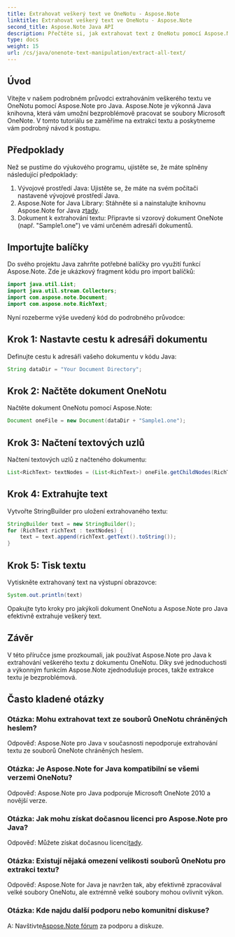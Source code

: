 ```yaml
---
title: Extrahovat veškerý text ve OneNotu - Aspose.Note
linktitle: Extrahovat veškerý text ve OneNotu - Aspose.Note
second_title: Aspose.Note Java API
description: Přečtěte si, jak extrahovat text z OneNotu pomocí Aspose.Note pro Java. Komplexní průvodce s pokyny krok za krokem pro bezproblémovou extrakci textu.
type: docs
weight: 15
url: /cs/java/onenote-text-manipulation/extract-all-text/
---
```

## Úvod
Vítejte v našem podrobném průvodci extrahováním veškerého textu ve OneNotu pomocí Aspose.Note pro Java. Aspose.Note je výkonná Java knihovna, která vám umožní bezproblémově pracovat se soubory Microsoft OneNote. V tomto tutoriálu se zaměříme na extrakci textu a poskytneme vám podrobný návod k postupu.
## Předpoklady
Než se pustíme do výukového programu, ujistěte se, že máte splněny následující předpoklady:
1. Vývojové prostředí Java: Ujistěte se, že máte na svém počítači nastavené vývojové prostředí Java.
2.  Aspose.Note for Java Library: Stáhněte si a nainstalujte knihovnu Aspose.Note for Java z[tady](https://releases.aspose.com/note/java/).
3. Dokument k extrahování textu: Připravte si vzorový dokument OneNote (např. "Sample1.one") ve vámi určeném adresáři dokumentů.
## Importujte balíčky
Do svého projektu Java zahrňte potřebné balíčky pro využití funkcí Aspose.Note. Zde je ukázkový fragment kódu pro import balíčků:
```java
import java.util.List;
import java.util.stream.Collectors;
import com.aspose.note.Document;
import com.aspose.note.RichText;
```
Nyní rozeberme výše uvedený kód do podrobného průvodce:
## Krok 1: Nastavte cestu k adresáři dokumentu
Definujte cestu k adresáři vašeho dokumentu v kódu Java:
```java
String dataDir = "Your Document Directory";
```
## Krok 2: Načtěte dokument OneNotu
Načtěte dokument OneNotu pomocí Aspose.Note:
```java
Document oneFile = new Document(dataDir + "Sample1.one");
```
## Krok 3: Načtení textových uzlů
Načtení textových uzlů z načteného dokumentu:
```java
List<RichText> textNodes = (List<RichText>) oneFile.getChildNodes(RichText.class);
```
## Krok 4: Extrahujte text
Vytvořte StringBuilder pro uložení extrahovaného textu:
```java
StringBuilder text = new StringBuilder();
for (RichText richText : textNodes) {
    text = text.append(richText.getText().toString());
}
```
## Krok 5: Tisk textu
Vytiskněte extrahovaný text na výstupní obrazovce:
```java
System.out.println(text)
```
Opakujte tyto kroky pro jakýkoli dokument OneNotu a Aspose.Note pro Java efektivně extrahuje veškerý text.
## Závěr
V této příručce jsme prozkoumali, jak používat Aspose.Note pro Java k extrahování veškerého textu z dokumentu OneNotu. Díky své jednoduchosti a výkonným funkcím Aspose.Note zjednodušuje proces, takže extrakce textu je bezproblémová.
## Často kladené otázky

### Otázka: Mohu extrahovat text ze souborů OneNotu chráněných heslem?
Odpověď: Aspose.Note pro Java v současnosti nepodporuje extrahování textu ze souborů OneNote chráněných heslem.
### Otázka: Je Aspose.Note for Java kompatibilní se všemi verzemi OneNotu?
Odpověď: Aspose.Note pro Java podporuje Microsoft OneNote 2010 a novější verze.
### Otázka: Jak mohu získat dočasnou licenci pro Aspose.Note pro Java?
 Odpověď: Můžete získat dočasnou licenci[tady](https://purchase.aspose.com/temporary-license/).
### Otázka: Existují nějaká omezení velikosti souborů OneNotu pro extrakci textu?
Odpověď: Aspose.Note for Java je navržen tak, aby efektivně zpracovával velké soubory OneNotu, ale extrémně velké soubory mohou ovlivnit výkon.
### Otázka: Kde najdu další podporu nebo komunitní diskuse?
 A: Navštivte[Aspose.Note fórum](https://forum.aspose.com/c/note/28) za podporu a diskuze.